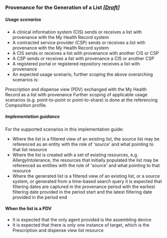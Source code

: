 ### Provenance for the Generation of a List *[[Draft](http://hl7.org/fhir/stu3/valueset-publication-status.html)]*

##### Usage scenarios
* A clinical information system (CIS) sends or receives a list with provenance with the My Health Record system
* A contracted service provider (CSP) sends or receives a list with provenance with the My Health Record system
* A CIS sends or receives a list with provenance with another CIS or CSP
* A CSP sends or receives a list with provenance a CIS or another CSP
* A registered portal or registered repository receives a list with provenance
* An expected usage scenario, further scoping the above overarching scenarios is:

Prescription and dispense view (PDV) exchanged with the My Health Record as a list with provenance
Further scoping of applicable usage scenarios (e.g. point-to-point or point-to-share) is done at the referencing Composition profile.


##### Implementation guidance

For the supported scenarios in this implementation guide:

* Where the list is a filtered view of an existing list, the source list may be referenced as an entity with the role of 'source' and what pointing to that list resource
* Where the list is created with a set of existing resources, e.g. AllergyIntolerance, the resources that initially populated the list may be referenced as entities with the role of 'source' and what pointing to that resource
* Where the generated list is a filtered view of an existing list, or a source system, or generated from a time-based search query it is expected that filtering dates are captured in the provenance period with the earliest filtering date provided in the period start and the latest filtering date provided in the period end

#### When the list is a PDV
* It is expected that the only agent provided is the assembling device
* It is expected that there is only one instance of target, which is the Prescription and dispense view list resource
